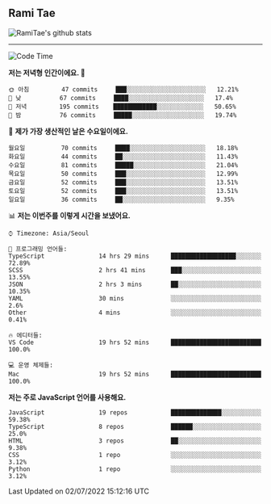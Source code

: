 ## Rami Tae

![RamiTae's github stats](https://github-readme-stats.vercel.app/api?username=RamiTae&show_icons=true&theme=tokyonight)

---
<!--START_SECTION:waka-->
![Code Time](http://img.shields.io/badge/Code%20Time-0%20secs-blue)

**저는 저녁형 인간이에요. 🦉** 

```text
🌞 아침         47 commits     ███░░░░░░░░░░░░░░░░░░░░░░   12.21% 
🌆 낮　         67 commits     ████░░░░░░░░░░░░░░░░░░░░░   17.4% 
🌃 저녁         195 commits    ████████████░░░░░░░░░░░░░   50.65% 
🌙 밤　         76 commits     █████░░░░░░░░░░░░░░░░░░░░   19.74%

```
📅 **제가 가장 생산적인 날은 수요일이에요.** 

```text
월요일          70 commits     ████░░░░░░░░░░░░░░░░░░░░░   18.18% 
화요일          44 commits     ██░░░░░░░░░░░░░░░░░░░░░░░   11.43% 
수요일          81 commits     █████░░░░░░░░░░░░░░░░░░░░   21.04% 
목요일          50 commits     ███░░░░░░░░░░░░░░░░░░░░░░   12.99% 
금요일          52 commits     ███░░░░░░░░░░░░░░░░░░░░░░   13.51% 
토요일          52 commits     ███░░░░░░░░░░░░░░░░░░░░░░   13.51% 
일요일          36 commits     ██░░░░░░░░░░░░░░░░░░░░░░░   9.35%

```


📊 **저는 이번주를 이렇게 시간을 보냈어요.** 

```text
⌚︎ Timezone: Asia/Seoul

💬 프로그래밍 언어들: 
TypeScript               14 hrs 29 mins      ██████████████████░░░░░░░   72.89% 
SCSS                     2 hrs 41 mins       ███░░░░░░░░░░░░░░░░░░░░░░   13.55% 
JSON                     2 hrs 3 mins        ██░░░░░░░░░░░░░░░░░░░░░░░   10.35% 
YAML                     30 mins             ░░░░░░░░░░░░░░░░░░░░░░░░░   2.6% 
Other                    4 mins              ░░░░░░░░░░░░░░░░░░░░░░░░░   0.41%

🔥 에디터들: 
VS Code                  19 hrs 52 mins      █████████████████████████   100.0%

💻 운영 체제들: 
Mac                      19 hrs 52 mins      █████████████████████████   100.0%

```

**저는 주로 JavaScript 언어를 사용해요.** 

```text
JavaScript               19 repos            ██████████████░░░░░░░░░░░   59.38% 
TypeScript               8 repos             ██████░░░░░░░░░░░░░░░░░░░   25.0% 
HTML                     3 repos             ██░░░░░░░░░░░░░░░░░░░░░░░   9.38% 
CSS                      1 repo              ░░░░░░░░░░░░░░░░░░░░░░░░░   3.12% 
Python                   1 repo              ░░░░░░░░░░░░░░░░░░░░░░░░░   3.12%

```



 Last Updated on 02/07/2022 15:12:16 UTC
<!--END_SECTION:waka-->
